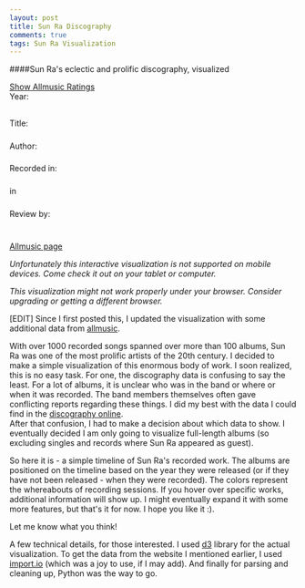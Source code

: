 ```yaml
---
layout: post
title: Sun Ra Discography
comments: true
tags: Sun Ra Visualization
---
```

####Sun Ra's eclectic and prolific discography, visualized

<div id="sunra-container">
    <div id="sunra"></div>
    <div class="row text-center no-margin no-padding">
        <div class="button-container">
            <a href="#" class="button belleza" id="ratings-button">Show Allmusic Ratings</a>
        </div>
    </div>
    <div class="row clear">
        <div class="sunra-cover left breathe col-2"></div>
        <div class="sunra-content left col-6">
            Year: <h2 class="year"><span></span></h2>
            Title: <h3 class="title"><span></span></h3>
            Author: <h3 class="author"><span></span></h3>
        </div>
        <div class="sunra-content left col-3">
            Recorded in: <h3 class="dates"><span></span></h3>
            in <h3 class="locations"><span></span></h3>
        </div>
    </div>
    <div class="row clear review-content">
        <div class="col col-2">
            Review by: <h3 class="review-by"><span></span></h3> <br/>
            <a href="#" class="allmusic-link" target="_blank">Allmusic page</a>
        </div>
        <div class="col push-1 col-9"><blockquote class="review no-margin"></blockquote></div>
    </div>
</div>

<em class="none show-mobile">Unfortunately this interactive visualization is not supported on mobile devices. Come check it out on your tablet or computer.</em>

<em class="ie-warning">This visualization might not work properly under your browser. Consider upgrading or getting a different browser.</em>

[EDIT] Since I first posted this, I updated the visualization with some additional data from [allmusic](http://www.allmusic.com/artist/sun-ra-mn0000924232/discography).

With over 1000 recorded songs spanned over more than 100 albums, Sun Ra was one of the most prolific artists of the 20th century. I decided to make a simple visualization of this enormous body of work. I soon realized, this is no easy task. For one, the discography data is confusing to say the least. For a lot of albums, it is unclear who was in the band or where or when it was recorded. The band members themselves often gave conflicting reports regarding these things. I did my best with the data I could find in the [discography online](http://www.the-temple.net/sunradisco/list.php).  
After that confusion, I had to make a decision about which data to show. I eventually decided I am only going to visualize full-length albums (so excluding singles and records where Sun Ra appeared as guest).  

  
So here it is - a simple timeline of Sun Ra's recorded work. The albums are positioned on the timeline based on the year they were released (or if they have not been released - when they were recorded). The colors represent the whereabouts of recording sessions. If you hover over specific works, additional information will show up.
I might eventually expand it with some more features, but that's it for now. I hope you like it :).  
  

Let me know what you think!
  


<span class="font-small">A few technical details, for those interested. I used [d3](http://d3js.org/) library for the actual visualization. To get the data from the website I mentioned earlier, I used [import.io](http://import.io) (which was a joy to use, if I may add). And finally for parsing and cleaning up, Python was the way to go.</span>


<script type="text/javascript" src="{{ "/js/d3.min.js" | prepend: site.baseurl }}"></script>
<script type="text/javascript" src="{{ "/js/sunra_disco.js" | prepend: site.baseurl }}"></script>
<script type="text/javascript">
// Set the dimensions of the canvas / graph
var margin = {top: 30, right: 30, bottom: 30, left: 30};
var width = $('.post').width() - margin.left - margin.right;
var height = 270 - margin.top - margin.bottom;

// Other variables

// Prepare data
var yearlyData = d3.nest()
                    .key(function(d) { return d.release_date; })
                    .sortKeys(d3.ascending)
                    .entries(data);
var maxPerYear = d3.max(yearlyData, function(d) { return d.values.length; });

// Set scales
var xScale = d3.scale.ordinal()
                    .rangeBands([0, width], 0.52, 0.05)
                    .domain(d3.range(d3.min(data, function(d) { return d.release_date - 1; }), d3.max(data, function(d) { return d.release_date + 1; })));
var yScale = d3.scale.ordinal()
                    .rangeBands([height, 0], 0, 0.1)
                    .domain(d3.range(0, maxPerYear));
var cScale = d3.scale.ordinal()
                .range(["#a6cee3","#1f78b4","#b2df8a","#555","#fb9a99","#e31a1c","#fdbf6f","#ff7f00","#cab2d6","#6a3d9a","#ffff99","#b15928", "#8dd3c7","#ffffb3","#bebada","#fb8072","#80b1d3","#fdb462","#b3de69","#fccde5","#d9d9d9","#bc80bd","#ccebc5","#ffed6f"])
                .domain(data, function(d) { return d.recording_locations.join(' or '); });
var oScale = d3.scale.linear()
                .range([0.2, 1.0])
                .domain([0, 10]);
var rScale = d3.scale.linear()
                .range([xScale.rangeBand()*0.7, xScale.rangeBand()*1.5])
                .domain([0, 10]);

// Scale helper
var centered = function(i) {
// Function that starts from the center of the interval and spreads out
    return Math.floor(maxPerYear/2) - (i - Math.floor(i/2))*Math.pow(-1, i);
};

// Set axis
var xAxis = d3.svg.axis().scale(xScale).orient('bottom').tickValues(['1956', '1960', '1970', '1980', '1990', '1998']);

// Add svg canvas
var svg = d3.select("#sunra").append("svg")
    .attr("width", width + margin.left + margin.right)
    .attr("height", height + margin.top + margin.bottom)
    .append("g")
    .attr("transform", "translate(" + margin.left + "," + margin.top + ")");

// Add covers
var defs = svg.append('defs');
defs.selectAll('pattern')
    .data(data)
    .enter()
    .append('pattern')
    .attr('id', function(d) { return d.title.replace(/\s+|\(|\)|\'/g, '-'); })
    .attr('x', 0)
    .attr('y', 0)
    .attr('height', 1)
    .attr('width', 1)
    .attr('viewBox', '0 0 100 100')
    .attr('preserveAspectRatio', 'none')
    .append('image')
    .attr('x', 0)
    .attr('y', 0)
    .attr('height', 100)
    .attr('width', 100)
    .attr('preserveAspectRatio', 'none')
    .attr('xlink:href', function(d) { return d.cover; });

// Add albums
var g = svg.selectAll('g').data(yearlyData).enter()
        .append('g')
        .attr('transform', function(d) { return 'translate(' + xScale(d.key) + ', 0)'; });
var records = g.selectAll('circle')
    .data(function(d) { return d.values; })
    .enter()
    .append('circle')
    .attr('class', 'record')
    .attr('r', xScale.rangeBand())
    .attr('cy', function(d, i) { return yScale(centered(i)); })
    .style('fill', function(d) { return 'url(#' + d.title.replace(/\s+|\(|\)|\'/g, '-') + ')'; })
    .style('stroke', function(d) { return cScale(d.recording_locations); });

// Add axis
svg.append('g')
    .attr('class', 'x axis')
    .attr('transform', function(d) { return 'translate(0, ' + height + ')'; })
    .call(xAxis);

// Interactivity
var lock = false;
records.on('mouseover', function(d) {
    if (!lock) {
        d3.select(this)
            .transition()
            .duration(100)
            .attr('r', 25)
            .style('stroke-width', 4);
        d3.select('.sunra-cover')
            .style('background-image', function() { return 'url("' + d.cover + '")'; });
        $('.sunra-content').show();
        $('.sunra-content .year span').html(d.release_date);
        $('.sunra-content .title span').html(d.title);
        $('.sunra-content .author span').html(d.author);
        $('.sunra-content .dates span').html(d.recording_dates.join(', '));
        $('.sunra-content .locations span').html(d.recording_locations.join(', '));
        if (d.review != "") {
            $('.review-content').fadeIn(200);
            $('.review-content .review').html(d.review)
                                        .attr('cite', d.allmusic_url);
            $('.review-content .review-by span').html(d.review_by);
            $('.review-content .allmusic-link').attr('href', d.allmusic_url);
        }
        else {
            $('.review-content').fadeOut(400);
        }
    }
}).on('click', function() {
    if (lock) {
        d3.select(this)
            .transition()
            .duration(100)
            .attr('r', 25)
            .style('stroke-width', 4);
        lock = false;
    } else {
        d3.select(this)
            .transition()
            .duration(100)
            .attr('r', 30)
            .style('stroke-width', 5);
        lock = true;
    }
}).on('mouseout', function() {
    if (!lock) {
        if ($('#ratings-button').hasClass('active')) {
            d3.select(this)
                .transition()
                .duration(200)
                .attr('r', function(d) { return rScale(d.allmusic_rating); })
                .style('stroke-width', 2);
        } else {
            d3.select(this)
                .transition()
                .duration(200)
                .attr('r', xScale.rangeBand())
                .style('stroke-width', 2);
        }
    }
});

$('#ratings-button').on('click', function(e) {
    lock = false;
    e.preventDefault();
    var button = $('#ratings-button');
    button.toggleClass('active');
    if (button.hasClass('active')) {
        records.transition()
                .duration(200)
                .style('opacity', function(d) { return oScale(d.allmusic_rating); })
                .style('stroke-width', 2)
                .attr('r', function(d) { return rScale(d.allmusic_rating); });
    } else {
        records.transition()
                .duration(200)
                .style('opacity', 1)
                .style('stroke-width', 2)
                .attr('r', xScale.rangeBand());
    }
})

// Razbij albume na recording sessions
// Več informacij za posamezen album

</script>

